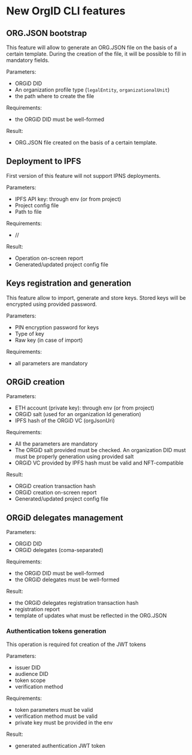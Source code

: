 # New OrgID CLI features

## ORG.JSON bootstrap

This feature will allow to generate an ORG.JSON file on the basis of a certain template.
During the creation of the file, it will be possible to fill in mandatory fields.

Parameters:

- ORGiD DID
- An organization profile type (`legalEntity`, `organizationalUnit`)
- the path where to create the file

Requirements:

- the ORGiD DID must be well-formed

Result:

- ORG.JSON file created on the basis of a certain template.

## Deployment to IPFS

First version of this feature will not support IPNS deployments.

Parameters:

- IPFS API key: through env (or from project)
- Project config file
- Path to file

Requirements:

- //

Result:

- Operation on-screen report
- Generated/updated project config file

## Keys registration and generation

This feature allow to import, generate and store keys. Stored keys will be encrypted using provided password.

Parameters:

- PIN encryption password for keys
- Type of key
- Raw key (in case of import)

Requirements:

- all parameters are mandatory

## ORGiD creation

Parameters:

- ETH account (private key): through env (or from project)
- ORGiD salt (used for an organization Id generation)
- IPFS hash of the ORGiD VC (orgJsonUri)

Requirements:

- All the parameters are mandatory
- The ORGiD salt provided must be checked. An organization DID must must be properly generation using provided salt
- ORGiD VC provided by IPFS hash must be valid and NFT-compatible

Result:

- ORGiD creation transaction hash
- ORGiD creation on-screen report
- Generated/updated project config file

## ORGiD delegates management

Parameters:

- ORGiD DID
- ORGiD delegates (coma-separated)

Requirements:

- the ORGiD DID must be well-formed
- the ORGiD delegates must be well-formed

Result:

- the ORGiD delegates registration transaction hash
- registration report
- template of updates what must be reflected in the ORG.JSON

### Authentication tokens generation

This operation is required fot creation of the JWT tokens

Parameters:

- issuer DID
- audience DID
- token scope
- verification method

Requirements:

- token parameters must be valid
- verification method must be valid
- private key must be provided in the env

Result:

- generated authentication JWT token
